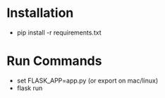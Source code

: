 # Installation
- pip install -r requirements.txt

# Run Commands
 - set FLASK_APP=app.py (or export on mac/linux)
 - flask run